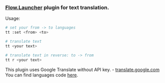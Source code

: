 ### [Flow.Launcher](https://github.com/Flow-Launcher/Flow.Launcher) plugin for text translation.

Usage:
```bash
# set your from -> to languages
tt :set <from> <to>

# translate text
tt <your text>

# translate text in reverse: to -> from
tt r <your text>
```

This plugin uses Google Translate without API key. - [translate.google.com](https://translate.google.com)   
You can find languages code [here](https://developers.google.com/admin-sdk/directory/v1/languages).
